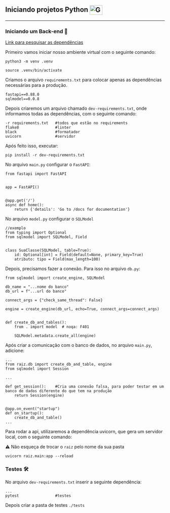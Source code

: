 ## Iniciando projetos Python <img align="center" alt="Gui-Phyton" height="30" width="40" src="https://cdn.jsdelivr.net/gh/devicons/devicon/icons/python/python-original.svg" />

---

### **Iniciando um Back-end 🚀**

[Link para pesquisar as dependências](https://pypi.org/)

Primeiro vamos iniciar nosso ambiente virtual com o seguinte comando:

`python3 -m venv .venv`

`source .venv/bin/activate`

Criamos o arquivo `requirements.txt` para colocar apenas as dependências necessárias para a produção.

```
fastapi==0.88.0
sqlmodel==0.0.8
```

Depois criaremos um arquivo chamado `dev-requirements.txt`, onde informamos todas as dependências, com o seguinte comando:

```
-r requirements.txt   #todos que estão no requirements
flake8                #linter
black                 #formatador
uvicorn               #servidor
```

Após feito isso, executar:

`pip install -r dev-requirements.txt`

No arquivo `main.py` configurar o `FastAPI`:

```
from fastapi import FastAPI


app = FastAPI()


@app.get('/')
async def home():
    return {'details': 'Go to /docs for documentation'}
```

No arquivo `model.py` configurar o `SQLModel`

```
//exemplo
from typing import Optional
from sqlmodel import SQLModel, Field


class SuaClasse(SQLModel, table=True):
    id: Optional[int] = Field(default=None, primary_key=True)
    atributo: tipo = Field(max_length=100)
```

Depois, precisamos fazer a conexão. Para isso no arquivo `db.py`:

```
from sqlmodel import create_engine, SQLModel

db_name = "...nome do banco"
db_url = f"...url do banco"

connect_args = {"check_same_thread": False}

engine = create_engine(db_url, echo=True, connect_args=connect_args)


def create_db_and_tables():
    from . import model  # noqa: F401

    SQLModel.metadata.create_all(engine)
```

Após criar a comunicação com o banco de dados, no arquivo `main.py`, adicione:

```
...
from raiz.db import create_db_and_table, engine
from sqlmodel import Session

...

def get_session():    #Cria uma conexão falsa, para poder testar em um banco de dados diferente do que tem na produção
    return Session(engine)


@app.on_event("startup")
def on_startup():
    create_db_and_table()
...
```

Para rodar a api, utilizaremos a dependência uvicorn, que gera um servidor local, com o seguinte comando:

⚠️ Não esqueça de trocar o `raiz` pelo nome da sua pasta

`uvicorn raiz.main:app --reload`

### **Testes 🛠**

No arquivo `dev-requirements.txt` inserir a seguinte dependência:

```
...
pytest                #testes
```

Depois criar a pasta de testes `./tests`
